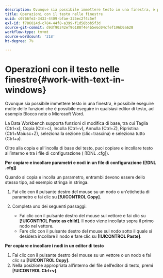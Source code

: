 ```yaml
---
description: Ovunque sia possibile immettere testo in una finestra, è possibile eseguire molte delle funzioni che è possibile eseguire in qualsiasi editor di testo, ad esempio Blocco note o Microsoft Word.
title: Operazioni con il testo nelle finestre
uuid: c0766fe3-3433-4409-bfae-325ec2f4c5ef
exl-id: f786014d-c784-44f8-a399-f1d58bbb5f3d
source-git-commit: d9df90242ef96188f4e4b5e6d04cfef196b0a628
workflow-type: tm+mt
source-wordcount: '218'
ht-degree: 7%

---
```


# Operazioni con il testo nelle finestre{#work-with-text-in-windows}

Ovunque sia possibile immettere testo in una finestra, è possibile eseguire molte delle funzioni che è possibile eseguire in qualsiasi editor di testo, ad esempio Blocco note o Microsoft Word.

La Data Workbench supporta funzioni di modifica di base, tra cui Taglia (Ctrl+x), Copia (Ctrl+c), Incolla (Ctrl+v), Annulla (Ctrl+Z), Ripristina (Ctrl+Maiusc+Z), seleziona la sezione (clic+trascina) e seleziona tutto (Ctrl+a).

Oltre alla copia e all’incolla di base del testo, puoi copiare e incollare testo all’interno e tra i file di configurazione ( [!DNL .cfg]).

**Per copiare e incollare parametri e nodi in un file di configurazione ([!DNL .cfg])**

Quando si copia e incolla un parametro, entrambi devono essere dello stesso tipo, ad esempio stringa in stringa.

1. Fai clic con il pulsante destro del mouse su un nodo o un&#39;etichetta di parametro e fai clic su **[!UICONTROL Copy]**.
1. Completa uno dei seguenti passaggi:

   * Fai clic con il pulsante destro del mouse sul vettore e fai clic su **[!UICONTROL Paste as child]**. Il nodo viene incollato sopra il primo nodo nel vettore.
   * Fare clic con il pulsante destro del mouse sul nodo sotto il quale si desidera incollare il nodo e fare clic su **[!UICONTROL Paste]**.

**Per copiare e incollare i nodi in un editor di testo**

1. Fai clic con il pulsante destro del mouse su un vettore o un nodo e fai clic su **[!UICONTROL Copy]**.
1. Nella posizione appropriata all’interno del file dell’editor di testo, premi **[!UICONTROL Ctrl+v]**.
